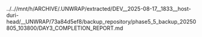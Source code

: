 ../..//mnt/h/ARCHIVE/.UNWRAP/extracted/DEV__2025-08-17__1833__host-duri-head/__UNWRAP/73a84d5ef8/backup_repository/phase5_5_backup_20250805_103800/DAY3_COMPLETION_REPORT.md